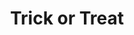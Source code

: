 ---
layout: item
raw_url: https://prdwebappstorage.blob.core.windows.net/kansaspattons/images/gallery-2009-10-31/img59133.jpg
thumb_url: https://prdwebappstorage.blob.core.windows.net/kansaspattons/images/gallery-2009-10-28/thumb_img59133.jpg
index: 7
title: Trick or Treat
---